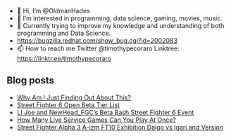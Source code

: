 - 👋 Hi, I’m @OldmanHades
- 👀 I’m interested in programming, data science, gaming, movies, music.
- 🌱 Currently trying to improve my knowledge and understanding of both programming and Data Science.
- https://bugzilla.redhat.com/show_bug.cgi?id=2002083
- 📫 How to reach me Twitter @timothypecoraro
Linktree: https://linktr.ee/timothypecoraro

## Blog posts
<!-- BLOG-POST-LIST:START -->
- [Why Am I Just Finding Out About This?](https://medium.com/@timothypecoraro/why-am-i-just-finding-out-about-this-dcbfda93755a?source=rss-5097f5c9b801------2)
- [Street Fighter 6 Open Beta Tier List](https://medium.com/@timothypecoraro/street-fighter-6-open-beta-tier-list-ca8dcafa32c0?source=rss-5097f5c9b801------2)
- [LI Joe and NewHead_FGC’s Beta Bash Street Fighter 6 Event](https://medium.com/@timothypecoraro/li-joe-and-newhead-fgcs-beta-bash-street-fighter-6-event-baa9d93ecc11?source=rss-5097f5c9b801------2)
- [How Many Live Service Games Can You Play At Once?](https://medium.com/@timothypecoraro/how-many-live-service-games-can-you-play-at-once-dcd5ee7aeab7?source=rss-5097f5c9b801------2)
- [Street Fighter Alpha 3 A-izm FT10 Exhibition Daigo vs Igari and Version](https://medium.com/@timothypecoraro/street-fighter-alpha-3-a-izm-ft10-exhibition-daigo-vs-igari-and-version-a1fc49152022?source=rss-5097f5c9b801------2)
<!-- BLOG-POST-LIST:END -->

